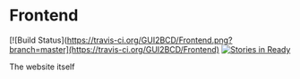 Frontend
=====
[![Build Status](https://travis-ci.org/GUI2BCD/Frontend.png?branch=master](https://travis-ci.org/GUI2BCD/Frontend)
[![Stories in Ready](https://badge.waffle.io/GUI2BCD/Frontend.png?label=ready)](https://waffle.io/GUI2BCD/Frontend)

The website itself
